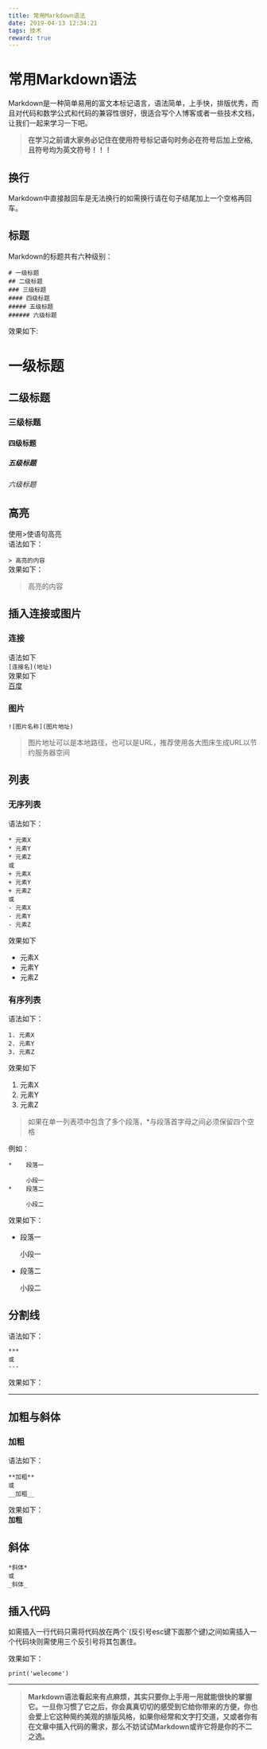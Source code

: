 ```yaml
---
title: 常用Markdown语法
date: 2019-04-13 12:34:21
tags: 技术 
reward: true
---
```

#  常用Markdown语法

Markdown是一种简单易用的富文本标记语言，语法简单，上手快，排版优秀，而且对代码和数学公式和代码的兼容性很好，很适合写个人博客或者一些技术文档，让我们一起来学习一下吧。 
 
  
> **在学习之前请大家务必记住在使用符号标记语句时务必在符号后加上空格,且符号均为英文符号！！！**
## 换行 
Markdown中直接敲回车是无法换行的如需换行请在句子结尾加上一个空格再回车。
## 标题  
Markdown的标题共有六种级别： 
```
# 一级标题 
## 二级标题 
### 三级标题 
#### 四级标题 
##### 五级标题 
###### 六级标题 
```
效果如下:  

# 一级标题 

## 二级标题 

### 三级标题 

#### 四级标题 

##### 五级标题 

###### 六级标题 

## 高亮  
使用>使语句高亮  
语法如下：

`> 高亮的内容`  
效果如下： 
> 高亮的内容 

## 插入连接或图片 
### 连接 
语法如下  
`[连接名](地址)`  
效果如下  
[百度](www.baidu.com)

### 图片
`![图片名称](图片地址)`
> 图片地址可以是本地路径，也可以是URL，推荐使用各大图床生成URL以节约服务器空间 
## 列表 
### 无序列表 
语法如下：  
```
* 元素X
* 元素Y
* 元素Z
或
+ 元素X
+ 元素Y
+ 元素Z
或
- 元素X
- 元素Y
- 元素Z
```
效果如下 
* 元素X
* 元素Y
* 元素Z  
### 有序列表  
语法如下：  
```
1. 元素X
2. 元素Y
3. 元素Z
```
效果如下 
1. 元素X
2. 元素Y
3. 元素Z  
>  如果在单一列表项中包含了多个段落，*与段落首字母之间必须保留四个空格   

例如： 
```
*    段落一

     小段一
*    段落二

     小段二
```
效果如下：
*    段落一

     小段一
*    段落二

     小段二  
## 分割线 
语法如下： 
```
*** 
或
---
```
效果如下： 
*** 
## 加粗与斜体
### 加粗 
语法如下：  
```
**加粗**
或
__加粗__
```
效果如下：  
**加粗** 
## 斜体 
```
*斜体* 
或 
_斜体_
```
## 插入代码 
如需插入一行代码只需将代码放在两个`(反引号esc键下面那个键)之间如需插入一个代码块则需使用三个反引号将其包裹住。 

效果如下： 
```
print('welecome')
```
  
    


---  
  
    
    

>**Markdown语法看起来有点麻烦，其实只要你上手用一用就能很快的掌握它。一旦你习惯了它之后，你会真真切切的感受到它给你带来的方便，你也会爱上它这种简约美观的排版风格，如果你经常和文字打交道，又或者你有在文章中插入代码的需求，那么不妨试试Markdown或许它将是你的不二之选。** 